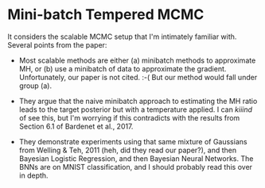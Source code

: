# Mini-batch Tempered MCMC

It considers the scalable MCMC setup that I'm intimately familiar with. Several
points from the paper:

- Most scalable methods are either (a) minibatch methods to approximate MH, or
  (b) use a minibatch of data to approximate the gradient. Unfortunately, our
  paper is not cited. :-( But our method would fall under group (a).

- They argue that the naive minibatch approach to estimating the MH ratio leads
  to the target posterior but with a temperature applied. I can *kiiind* of
  see this, but I'm worrying if this contradicts with the results from Section
  6.1 of Bardenet et al., 2017.

- They demonstrate experiments using that same mixture of Gaussians from Welling
  & Teh, 2011 (heh, did they read our paper?), and then Bayesian Logistic
  Regression, and then Bayesian Neural Networks. The BNNs are on MNIST
  classification, and I should probably read this over in depth.
